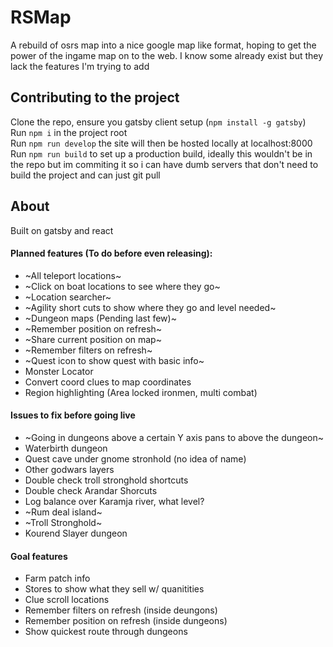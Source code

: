 # RSMap
A rebuild of osrs map into a nice google map like format, hoping to get the power of the ingame map on to the web. I know some already exist but they lack the features I'm trying to add
## Contributing to the project
Clone the repo, ensure you gatsby client setup (`npm install -g gatsby`)  
Run `npm i` in the project root  
Run `npm run develop` the site will then be hosted locally at localhost:8000
Run `npm run build` to set up a production build, ideally this wouldn't be in the repo but im commiting it so i can have dumb servers that don't need to build the project and can just git pull

## About
Built on gatsby and react  

#### Planned features (To do before even releasing):
- ~All teleport locations~
- ~Click on boat locations to see where they go~
- ~Location searcher~
- ~Agility short cuts to show where they go and level needed~
- ~Dungeon maps (Pending last few)~
- ~Remember position on refresh~
- ~Share current position on map~
- ~Remember filters on refresh~
- ~Quest icon to show quest with basic info~
- Monster Locator
- Convert coord clues to map coordinates
- Region highlighting (Area locked ironmen, multi combat)

#### Issues to fix before going live
- ~Going in dungeons above a certain Y axis pans to above the dungeon~
- Waterbirth dungeon
- Quest cave under gnome stronhold (no idea of name)
- Other godwars layers
- Double check troll stronghold shortcuts
- Double check Arandar Shorcuts
- Log balance over Karamja river, what level?
- ~Rum deal island~
- ~Troll Stronghold~
- Kourend Slayer dungeon

#### Goal features
- Farm patch info
- Stores to show what they sell w/ quanitities 
- Clue scroll locations
- Remember filters on refresh (inside deungons)
- Remember position on refresh (inside dungeons)
- Show quickest route through dungeons
